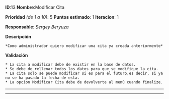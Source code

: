 **ID**:13 **Nombre**:Modificar Cita

**Prioridad** *(de 1 a 10)*: 5 **Puntos estimado**: 1 **Iteracion**: 1

**Responsable**: *Sergey Beryuza*

**Descripción**

	*Como administrador quiero modificar una cita ya creada anteriormente*

**Validación**

	* La cita a modificar debe de existir en la base de datos.
	* Se debe de rellenar todos los datos para que se modifique la cita.
	* La cita solo se puede modificar si es para el futuro,es decir, si ya no se ha pasado la fecha de esta.
	* La opcion Modificar Cita debe de devolverte al menú cuando finalize.
---
---
